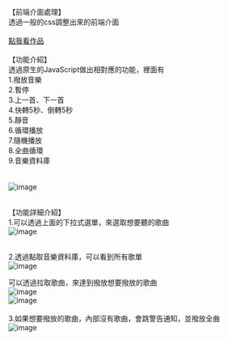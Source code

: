 【前端介面處理】</br>
透過一般的css調整出來的前端介面
</br></br>
<a href="https://dustinyangtw.github.io/Music/music/music.html">點我看作品</a> 
</br></br>
【功能介紹】</br>
透過原生的JavaScript做出相對應的功能，裡面有</br>
1.撥放音樂</br>
2.暫停</br>
3.上一首、下一首</br>
4.快轉5秒、倒轉5秒</br>
5.靜音</br>
6.循環播放</br>
7.隨機播放</br>
8.全曲循環</br>
9.音樂資料庫</br>
</br></br>
![image](https://user-images.githubusercontent.com/106080221/189476132-da74a64f-bee9-4bd0-8471-27918d18e56c.png)
</br>
</br>


【功能詳細介紹】</br>
1.可以透過上面的下拉式選單，來選取想要聽的歌曲</br>
![image](https://user-images.githubusercontent.com/106080221/189476633-d80fcaa7-1e18-4b59-834c-6b73987f9ef6.png)
</br></br>

2.透過點取音樂資料庫，可以看到所有歌單</br>
![image](https://user-images.githubusercontent.com/106080221/189476948-7e6fd1f4-49c8-4f9f-9f05-64c0a82e81bd.png)</br>

可以透過拉取歌曲，來達到撥放想要撥放的歌曲</br>
![image](https://user-images.githubusercontent.com/106080221/189477015-fc15d2f5-1263-4d7c-b724-63e37bf188f4.png)</br>
![image](https://user-images.githubusercontent.com/106080221/189477201-66e85b12-c62d-4236-8c83-73e9ddb928a4.png)
</br></br>
3.如果想要撥放的歌曲，內部沒有歌曲，會跳警告通知，並撥放全曲</br>
![image](https://user-images.githubusercontent.com/106080221/189477056-5414ddd5-db71-471b-8c96-bbbb7597e9cf.png)


